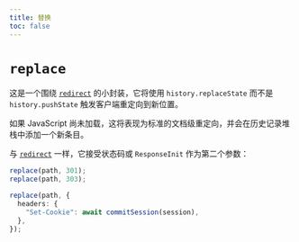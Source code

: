 ```yaml
---
title: 替换
toc: false
---
```


# `replace`

这是一个围绕 [`redirect`][redirect] 的小封装，它将使用 `history.replaceState` 而不是 `history.pushState` 触发客户端重定向到新位置。

如果 JavaScript 尚未加载，这将表现为标准的文档级重定向，并会在历史记录堆栈中添加一个新条目。

与 [`redirect`][redirect] 一样，它接受状态码或 `ResponseInit` 作为第二个参数：

```ts
replace(path, 301);
replace(path, 303);
```

```ts
replace(path, {
  headers: {
    "Set-Cookie": await commitSession(session),
  },
});
```

[redirect]: ./redirect